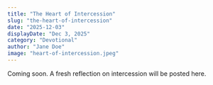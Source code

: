 ```yaml
---
title: "The Heart of Intercession"
slug: "the-heart-of-intercession"
date: "2025-12-03"
displayDate: "Dec 3, 2025"
category: "Devotional"
author: "Jane Doe"
image: "heart-of-intercession.jpeg"
---
```


Coming soon. A fresh reflection on intercession will be posted here.
